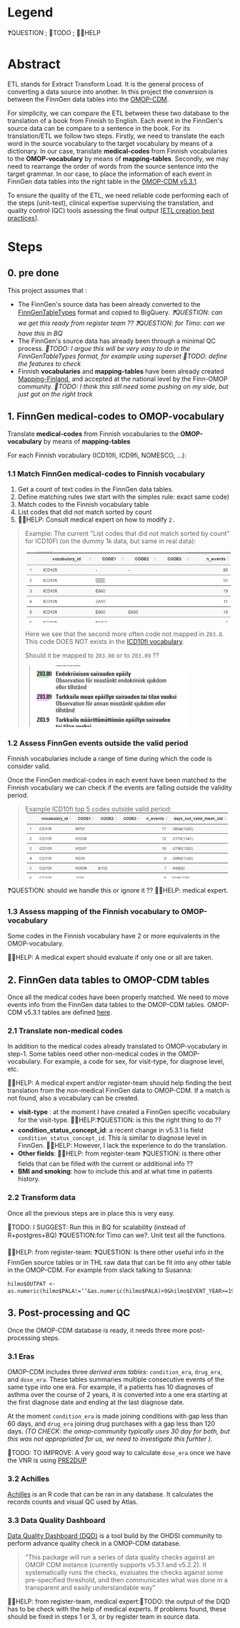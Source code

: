 # Legend

❓QUESTION ; 💪TODO ; 👩‍⚕️HELP 

# Abstract 

ETL stands for Extract Transform Load. It is the general process of converting a data source into another. 
In this project the conversion is between the FinnGen data tables into the [OMOP-CDM](https://www.ohdsi.org/data-standardization/the-common-data-model/).  

For simplicity, we can compare the ETL between these two database to the translation of a book from Finnish to English.
Each event in the  FinnGen's source data can be compare to a sentence in the book. For its translation/ETL we follow two steps. 
Firstly, we need to translate the each word in the source vocabulary to the target vocabulary by means of a dictionary. 
In our case, translate **medical-codes** from Finnish vocabularies to the **OMOP-vocabulary** by means of **mapping-tables**. 
Secondly, we may need to rearrange the order of words from the source sentence into the target grammar. 
In our case, to place the information of each event in FinnGen data tables into the right table in the [OMOP-CDM v5.3.1](https://ohdsi.github.io/CommonDataModel/cdm531.html). 

To ensure the quality of the ETL, we need reliable code performing each of the steps (unit-test), clinical expertise supervising the translation, and quality control (QC) tools assessing the final output [[ETL creation best practices](https://www.ohdsi.org/web/wiki/doku.php?id=documentation:etl_best_practices)].  


# Steps 

## 0. pre done

This project assumes that :
 
- The FinnGen's source data has been already converted to the [FinnGenTableTypes](https://github.com/FINNGEN/FinnGenTableTypes) format and copied to BigQuery. *❓QUESTION: can we get this ready from register team ??* *❓QUESTION: for Timo: can we have this in BQ*
- The FinnGen's source data has already been through a minimal QC process. *💪TODO: I argue this will be very  easy to do in the FinnGenTableTypes format, for example using superset* *💪TODO: define the features to check*
- Finnish **vocabularies** and **mapping-tables** have been already created [Mapping-Finland](https://github.com/FINNGEN/mapping_finland), and accepted at the national level by the Finn-OMOP community. *💪TODO: I think this still need some pushing on my side, but just got on the right track*


## 1. FinnGen medical-codes to OMOP-vocabulary

Translate **medical-codes** from Finnish vocabularies to the **OMOP-vocabulary** by means of **mapping-tables**

For each Finnish vocabulary (ICD10fi, ICD9fi, NOMESCO, ...): 

### 1.1 Match FinnGen medical-codes to Finnish vocabulary

1. Get a count of text codes in the FinnGen data tables. 
2. Define matching rules (we start with the simples rule: exact same code)
3. Match codes to the Finnish vocabulary table
4. List codes that did not match sorted by count
5. 👩‍⚕️HELP: Consult medical expert on how to modify `2.` 

>Example: 
The current "List codes that did not match sorted by count" for ICD10FI (on the dummy 1k data, but same in real data): 
>
>![](source/img/2021-09-20-10-35-26.png)
>
>Here we see that the second more often code not mapped in `Z03.8`. This code DOES NOT exists in the [ICD10fi vocabulary](https://www.julkari.fi/bitstream/handle/10024/80324/15c30d65-2b96-41d7-aca8-1a05aa8a0a19.pdf?sequence=1&isAllowed=y). 
>
>Should it be mapped to  `Z03.80` or to  `Z03.89` ??
>
>![](source/img/2021-09-20-10-38-48.png)


### 1.2 Assess FinnGen events outside the valid period 
Finnish vocabularies include a range of time during which the code is consider valid. 

Once the FinnGen medical-codes in each event have been matched to the Finnish vocabulary we can check if the events are falling outside the validity period. 

> Example ICD10fi top 5 codes outside valid period:
> ![](source/img/2021-09-20-10-48-59.png) 


❓QUESTION: should we handle this or ignore it ??
👩‍⚕️HELP: medical expert. 

### 1.3 Assess mapping of the Finnish vocabulary to OMOP-vocabulary
Some codes in the Finnish vocabulary have 2 or more equivalents in the OMOP-vocabulary.

👩‍⚕️HELP: A medical expert should evaluate if only one or all are taken. 



## 2. FinnGen data tables to OMOP-CDM tables

Once all the medical codes have been properly matched. We need to move events info from the FinnGen data tables to the OMOP-CDM tables. OMOP-CDM v5.3.1 tables are defined [here](https://ohdsi.github.io/CommonDataModel/cdm531.html). 

### 2.1 Translate non-medical codes

In addition to the medical codes already translated to OMOP-vocabulary in step-1. Some tables need other non-medical codes in the OMOP-vocabulary. For example, a code for sex, for visit-type, for diagnose level, etc. 

👩‍⚕️HELP: A medical expert and/or register-team should help finding the best translation from the non-medical FinnGen data to OMOP-CDM. If a match is not found, also a vocabulary can be created. 

- **visit-type** : at the moment I have created a FinnGen  specific vocabulary for the visit-type. 👩‍⚕️HELP:❓QUESTION: is this the right thing to do ??
- **condition_status_concept_id**: a recent change in v5.3.1 is field `condition_status_concept_id`. This is similar to diagnose level in FinnGen. 👩‍⚕️HELP: However, I lack the experience to do the translation. 
- **Other fields**: 👩‍⚕️HELP: from register-team ❓QUESTION: is there other fields that can be filled with the current or additional info ?? 
- **BMI and smoking**: how to include this and at what time in patients history.  


### 2.2 Transform data
Once all the previous steps are in place this is very easy. 

💪TODO: I SUGGEST: Run this in BQ for scalability (instead of R+postgres+BQ) ❓QUESTION:for Timo can we?. Unit test all the functions.  

👩‍⚕️HELP: from register-team: ❓QUESTION: Is there other useful info in the FinnGen source tables or in THL raw data that can be fit into any other table in the OMOP-CDM. For example from slack talking to Susanna: 
```
hilmo$OUTPAT <- as.numeric(hilmo$PALA!=‘’&as.numeric(hilmo$PALA)>9&hilmo$EVENT_YEAR>=1998)
```


## 3. Post-processing and QC

Once the OMOP-CDM database is ready, it needs three more post-processing steps. 

### 3.1 Eras
OMOP-CDM includes three *derived eras tables*: `condition_era`, `drug_era`, and `dose_era`. 
These tables summaries multiple consecutive events of the same type into one era. 
For example, if a patients has 10 diagnoses of asthma over the course of 2 years, it is converted into a one era starting at the first diagnose date and ending at the last diagnose date.   

At the moment `condition_era` is made joining conditions with gap less than 60 days, and `drug_era` joining drug purchases with a gap less than 120 days. *(TO CHECK: the omop-community typically uses 30 day for both, but this was not appropriated for us, we need to investigate this furhter )*. 

💪TODO: TO IMPROVE: A very good way to calculate `dose_era` once we have the VNR is using [PRE2DUP](https://pubmed.ncbi.nlm.nih.gov/25890003/)  

### 3.2 Achilles 
[Achilles](https://ohdsi.github.io/Achilles/) is an R code that can be ran in any database. 
It calculates the records counts and visual QC used by Atlas. 

### 3.3 Data Quality Dashboard 
[Data Quality Dashboard (DQD)](https://ohdsi.github.io/DataQualityDashboard/) is a tool build by the OHDSI community to perform advance quality  check in a OMOP-CDM database. 


>"This package will run a series of data quality checks against an OMOP CDM instance (currently supports v5.3.1 and v5.2.2). It systematically runs the checks, evaluates the checks against some pre-specified threshold, and then communicates what was done in a transparent and easily understandable way"


👩‍⚕️HELP: from register-team, medical expert:💪TODO: the output of the DQD has to be check with the help of medical experts. If problems found, these should be fixed in steps 1 or 3, or by register team in source data. 

